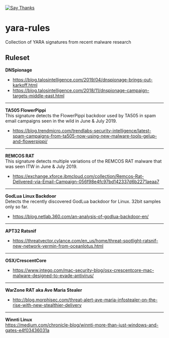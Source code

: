 [![Say Thanks](https://img.shields.io/badge/Say%20Thanks-!-1EAEDB.svg?style=flat)](https://saythanks.io/to/deadbits)

# yara-rules
Collection of YARA signatures from recent malware research

## Ruleset

**DNSpionage**  
- https://blog.talosintelligence.com/2019/04/dnspionage-brings-out-karkoff.html
- https://blog.talosintelligence.com/2018/11/dnspionage-campaign-targets-middle-east.html
  
****

**TA505 FlowerPippi**  
This signature detects the FlowerPippi backdoor used by TA505 in spam email campaigns seen in the wild in June & July 2019.
  
- https://blog.trendmicro.com/trendlabs-security-intelligence/latest-spam-campaigns-from-ta505-now-using-new-malware-tools-gelup-and-flowerpippi/
  
****
**REMCOS RAT**  
This signature detects multiple variations of the REMCOS RAT malware that was seen ITW in June & July 2019.  
  
- https://exchange.xforce.ibmcloud.com/collection/Remcos-Rat-Delivered-via-Email-Campaign-056f98e4fc97bd142337d6b2271aeaa7
  
****
**GodLua Linux Backdoor**  
Detects the recently discovered GodLua backdoor for Linux. 32bit samples only so far.  

- https://blog.netlab.360.com/an-analysis-of-godlua-backdoor-en/
 
****
**APT32 Ratsnif**  
- https://threatvector.cylance.com/en_us/home/threat-spotlight-ratsnif-new-network-vermin-from-oceanlotus.html
  
****
**OSX/CrescentCore**  
- https://www.intego.com/mac-security-blog/osx-crescentcore-mac-malware-designed-to-evade-antivirus/
  
****
**WarZone RAT aka Ave Maria Stealer**  
- http://blog.morphisec.com/threat-alert-ave-maria-infostealer-on-the-rise-with-new-stealthier-delivery
  
****
**Winnti Linux**  
https://medium.com/chronicle-blog/winnti-more-than-just-windows-and-gates-e4f03436031a
